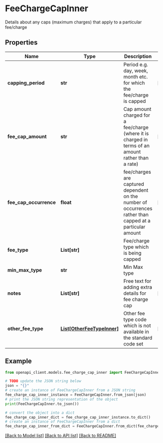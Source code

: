 # FeeChargeCapInner

Details about any caps (maximum charges) that apply to a particular fee/charge

## Properties

Name | Type | Description | Notes
------------ | ------------- | ------------- | -------------
**capping_period** | **str** | Period e.g. day, week, month etc. for which the fee/charge is capped | [optional] 
**fee_cap_amount** | **str** | Cap amount charged for a fee/charge (where it is charged in terms of an amount rather than a rate) | [optional] 
**fee_cap_occurrence** | **float** | fee/charges are captured dependent on the number of occurrences rather than capped at a particular amount | [optional] 
**fee_type** | **List[str]** | Fee/charge type which is being capped | 
**min_max_type** | **str** | Min Max type | 
**notes** | **List[str]** | Free text for adding  extra details for fee charge cap | [optional] 
**other_fee_type** | [**List[OtherFeeTypeInner]**](OtherFeeTypeInner.md) | Other fee type code which is not available in the standard code set | [optional] 

## Example

```python
from openapi_client.models.fee_charge_cap_inner import FeeChargeCapInner

# TODO update the JSON string below
json = "{}"
# create an instance of FeeChargeCapInner from a JSON string
fee_charge_cap_inner_instance = FeeChargeCapInner.from_json(json)
# print the JSON string representation of the object
print(FeeChargeCapInner.to_json())

# convert the object into a dict
fee_charge_cap_inner_dict = fee_charge_cap_inner_instance.to_dict()
# create an instance of FeeChargeCapInner from a dict
fee_charge_cap_inner_from_dict = FeeChargeCapInner.from_dict(fee_charge_cap_inner_dict)
```
[[Back to Model list]](../README.md#documentation-for-models) [[Back to API list]](../README.md#documentation-for-api-endpoints) [[Back to README]](../README.md)


